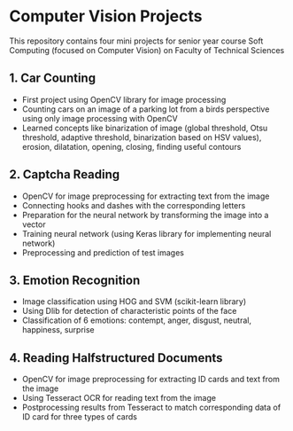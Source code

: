 # Computer Vision Projects #
This repository contains four mini projects for senior year course Soft Computing (focused on Computer Vision) on Faculty of Technical Sciences
     
     
## 1. Car Counting
- First project using OpenCV library for image processing
- Counting cars on an image of a parking lot from a birds perspective using only image processing with OpenCV
- Learned concepts like binarization of image (global threshold, Otsu threshold, adaptive threshold, binarization based on HSV values), erosion, dilatation, opening, closing, finding useful contours

## 2. Captcha Reading
- OpenCV for image preprocessing for extracting text from the image
- Connecting hooks and dashes with the corresponding letters
- Preparation for the neural network by transforming the image into a vector
- Training neural network (using Keras library for implementing neural network)
- Preprocessing and prediction of test images

## 3. Emotion Recognition
- Image classification using HOG and SVM (scikit-learn library)
- Using Dlib for detection of characteristic points of the face
- Classification of 6 emotions: contempt, anger, disgust, neutral, happiness, surprise

## 4. Reading Halfstructured Documents
- OpenCV for image preprocessing for extracting ID cards and text from the image
- Using Tesseract OCR for reading text from the image
- Postprocessing results from Tesseract to match corresponding data of ID card for three types of cards


